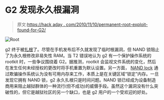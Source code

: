 # G2 发现永久根漏洞

> 原文:[https://hack aday . com/2010/11/10/permanent-root-exploit-found-for-G2/](https://hackaday.com/2010/11/10/permanent-root-exploit-found-for-g2/)

![](../Images/40fc097ebc086c84888588a61ca1b97f.png "Root")

g2 终于被[扎根](http://forum.xda-developers.com/showthread.php?t=833965)了。尽管在手机发布后不久就发现了临时根漏洞，但 NAND 锁阻止了为永久根修改非易失性 RAM。当 T2 错误地认为 g2 有一个保护操作系统的 rootkit 时，一些争议围绕着 G2。据推测，rootkit 会监视文件系统的变化，然后在发生任何未经授权的更改时将手机重置为默认设置。另一方面， [NAND lock](http://forum.xda-developers.com/showthread.php?t=694034) 通过欺骗操作系统认为没有可用内存来工作，本质上是在关键区域“锁定”内存。一旦发现它拥有 NAND 锁，g2 永久扎根只是时间问题。NAND 锁已经成为设备制造商用来阻止越狱群体的一种流行(但不成功)的威慑手段。虽然这个漏洞没有什么突破性的，但它是越狱社区的另一个缺口，也是 g2 用户的一个受欢迎的好处。